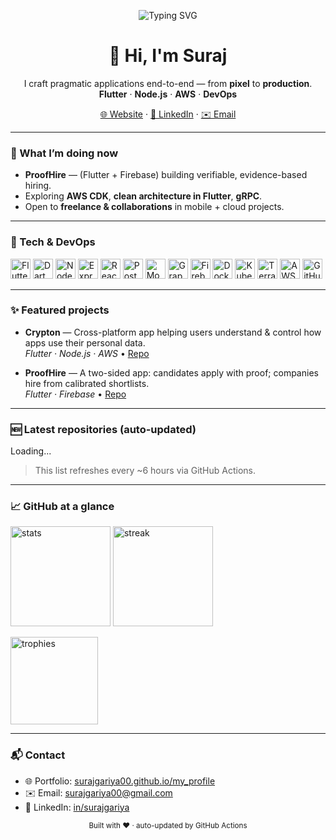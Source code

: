 <!-- Hero -->
<p align="center">
  <img src="https://readme-typing-svg.demolab.com?font=Poppins&weight=700&size=28&duration=3500&pause=700&color=12A195&center=true&vCenter=true&width=900&lines=Hi%2C+I'm+Suraj+Singh+Gariya+%F0%9F%91%8B;I+build+from+pixel+to+production;Flutter+%7C+Node.js+%7C+AWS+%7C+DevOps" alt="Typing SVG"/>
</p>

<h1 align="center">👋 Hi, I'm Suraj</h1>
<p align="center">
  I craft pragmatic applications end-to-end — from <b>pixel</b> to <b>production</b>.<br/>
  <b>Flutter</b> · <b>Node.js</b> · <b>AWS</b> · <b>DevOps</b>
</p>

<p align="center">
  <a href="https://surajgariya00.github.io/my_profile/">🌐 Website</a> ·
  <a href="https://www.linkedin.com/in/surajgariya/">💼 LinkedIn</a> ·
  <a href="mailto:surajgariya00@gmail.com">✉️ Email</a>
</p>

---

### 🚀 What I’m doing now
- **ProofHire** — (Flutter + Firebase) building verifiable, evidence-based hiring.
- Exploring **AWS CDK**, **clean architecture in Flutter**, **gRPC**.
- Open to **freelance & collaborations** in mobile + cloud projects.

---

### 🧰 Tech & DevOps
<p>
  <!-- Core -->
  <img alt="Flutter" src="https://cdn.jsdelivr.net/gh/devicons/devicon/icons/flutter/flutter-original.svg" height="32"/>
  <img alt="Dart" src="https://cdn.jsdelivr.net/gh/devicons/devicon/icons/dart/dart-original.svg" height="32"/>
  <img alt="Node.js" src="https://cdn.jsdelivr.net/gh/devicons/devicon/icons/nodejs/nodejs-original.svg" height="32"/>
  <img alt="Express" src="https://cdn.jsdelivr.net/gh/devicons/devicon/icons/express/express-original.svg" height="32"/>
  <img alt="React" src="https://cdn.jsdelivr.net/gh/devicons/devicon/icons/react/react-original.svg" height="32"/>
  <img alt="PostgreSQL" src="https://cdn.jsdelivr.net/gh/devicons/devicon/icons/postgresql/postgresql-original.svg" height="32"/>
  <img alt="MongoDB" src="https://cdn.jsdelivr.net/gh/devicons/devicon/icons/mongodb/mongodb-original.svg" height="32"/>
  <img alt="GraphQL" src="https://cdn.jsdelivr.net/gh/devicons/devicon/icons/graphql/graphql-plain.svg" height="32"/>
  <img alt="Firebase" src="https://cdn.jsdelivr.net/gh/devicons/devicon/icons/firebase/firebase-plain.svg" height="32"/>
  <!-- DevOps -->
  <img alt="Docker" src="https://cdn.jsdelivr.net/gh/devicons/devicon/icons/docker/docker-original.svg" height="32"/>
  <img alt="Kubernetes" src="https://cdn.jsdelivr.net/gh/devicons/devicon/icons/kubernetes/kubernetes-plain.svg" height="32"/>
  <img alt="Terraform" src="https://cdn.jsdelivr.net/gh/devicons/devicon/icons/terraform/terraform-original.svg" height="32"/>
  <img alt="AWS" src="https://cdn.jsdelivr.net/gh/devicons/devicon/icons/amazonwebservices/amazonwebservices-original.svg" height="32"/>
  <img alt="GitHub Actions" src="https://cdn.jsdelivr.net/gh/devicons/devicon/icons/githubactions/githubactions-original.svg" height="32"/>
</p>

---

### ✨ Featured projects
- **Crypton** — Cross-platform app helping users understand & control how apps use their personal data.  
  _Flutter · Node.js · AWS_ • [Repo](https://github.com/surajgariya00/crypton)

- **ProofHire** — A two-sided app: candidates apply with proof; companies hire from calibrated shortlists.  
  _Flutter · Firebase_ • [Repo](https://github.com/surajgariya00/proofhire)

---

### 🆕 Latest repositories (auto-updated)
<!-- LATEST_REPOS:start -->
Loading...
<!-- LATEST_REPOS:end -->

> This list refreshes every ~6 hours via GitHub Actions.

---

### 📈 GitHub at a glance
<p align="left">
  <img height="160" src="https://github-readme-stats.vercel.app/api?username=surajgariya00&show_icons=true&theme=transparent&rank_icon=github" alt="stats"/>
  <img height="160" src="https://github-readme-streak-stats.herokuapp.com/?user=surajgariya00&theme=transparent" alt="streak"/>
</p>
<p>
  <img height="140" src="https://github-profile-trophy.vercel.app/?username=surajgariya00&theme=flat&column=6&margin-w=10&margin-h=10" alt="trophies"/>
</p>

---

### 📬 Contact
- 🌐 Portfolio: <a href="https://surajgariya00.github.io/my_profile/">surajgariya00.github.io/my_profile</a>  
- ✉️ Email: <a href="mailto:surajgariya00@gmail.com">surajgariya00@gmail.com</a>  
- 💼 LinkedIn: <a href="https://www.linkedin.com/in/surajgariya/">in/surajgariya</a>

<!-- Footer -->
<p align="center">
  <sub>Built with ❤️ · auto-updated by GitHub Actions</sub>
</p>
